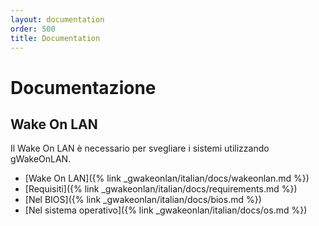 ```yaml
---
layout: documentation
order: 500
title: Documentation
---
```

# Documentazione

## Wake On LAN

Il Wake On LAN è necessario per svegliare i sistemi utilizzando gWakeOnLAN.

* [Wake On LAN]({% link _gwakeonlan/italian/docs/wakeonlan.md %})
* [Requisiti]({% link _gwakeonlan/italian/docs/requirements.md %})
* [Nel BIOS]({% link _gwakeonlan/italian/docs/bios.md %})
* [Nel sistema operativo]({% link _gwakeonlan/italian/docs/os.md %})
